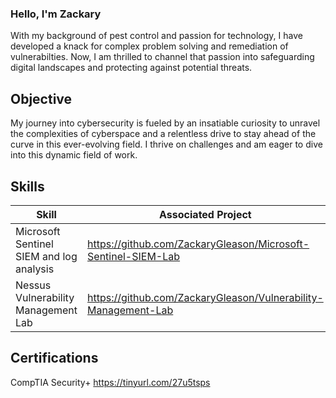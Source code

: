 ### Hello, I'm Zackary

With my background of pest control and passion for technology, I have developed a knack for complex problem solving and remediation of vulnerabilties. Now, I am thrilled to channel that passion into safeguarding digital landscapes and protecting against potential threats.


## Objective

My journey into cybersecurity is fueled by an insatiable curiosity to unravel the complexities of cyberspace and a relentless drive to stay ahead of the curve in this ever-evolving field. I thrive on challenges and am eager to dive into this dynamic field of work. 


## Skills

| Skill                                    | Associated Project        |
|------------------------------------------|---------------------------|
| Microsoft Sentinel SIEM and log analysis | https://github.com/ZackaryGleason/Microsoft-Sentinel-SIEM-Lab   |                  
| Nessus Vulnerability Management Lab      | https://github.com/ZackaryGleason/Vulnerability-Management-Lab |                                             

## Certifications

CompTIA Security+  https://tinyurl.com/27u5tsps
